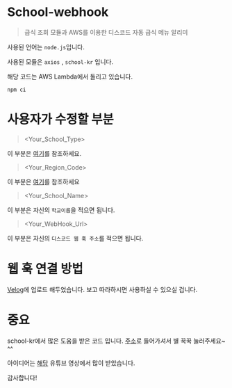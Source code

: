 # School-webhook

> 급식 조회 모듈과 AWS를 이용한 디스코드 자동 급식 메뉴 알리미

사용된 언어는 `node.js`입니다.

사용된 모듈은 `axios` , `school-kr` 입니다.

해당 코드는 AWS Lambda에서 돌리고 있습니다.

```
npm ci
```

# 사용자가 수정할 부분

> <Your_School_Type>

이 부분은 [여기](https://github.com/High-PO/school-kr#%ED%95%99%EA%B5%90-%EC%A2%85%EB%A5%98)를 참조하세요.

> <Your_Region_Code>

이 부분은 [여기](https://github.com/High-PO/school-kr#%EA%B5%90%EC%9C%A1%EC%B2%AD-%EA%B4%80%ED%95%A0-%EC%A7%80%EC%97%AD)를 참조하세요

> <Your_School_Name>

이 부분은 자신의 `학교이름`을 적으면 됩니다.

> <Your_WebHook_Url>

이 부분은 자신의 `디스코드 웹 훅 주소`를 적으면 됩니다.

# 웹 훅 연결 방법

[Velog](https://velog.io/@highpo/『Node.js』디스코드-급식알림-웹훅)에 업로드 해두었습니다. 보고 따라하시면 사용하실 수 있으실 겁니다.



# 중요

school-kr에서 많은 도움을 받은 코드 입니다. [주소](https://github.com/leegeunhyeok/school-kr)로 들어가셔서 별 꾹꾹 눌러주세요~ ^^

아이디어는 [해당](https://youtu.be/i31QsZro6s0) 유튜브 영상에서 많이 받았습니다.

감사합니다!